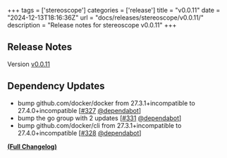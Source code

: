 +++
tags = ['stereoscope']
categories = ['release']
title = "v0.0.11"
date = "2024-12-13T18:16:36Z"
url = "docs/releases/stereoscope/v0.0.11/"
description = "Release notes for stereoscope v0.0.11"
+++

## Release Notes

Version [v0.0.11](https://github.com/anchore/stereoscope/releases/tag/v0.0.11)

## Dependency Updates

- bump github.com/docker/docker from 27.3.1+incompatible to 27.4.0+incompatible [[#327](https://github.com/anchore/stereoscope/pull/327) [@dependabot](https://github.com/dependabot)]
- bump the go group with 2 updates [[#331](https://github.com/anchore/stereoscope/pull/331) [@dependabot](https://github.com/dependabot)]
- bump github.com/docker/cli from 27.3.1+incompatible to 27.4.0+incompatible [[#328](https://github.com/anchore/stereoscope/pull/328) [@dependabot](https://github.com/dependabot)]

**[(Full Changelog)](https://github.com/anchore/stereoscope/compare/v0.0.10...v0.0.11)**
